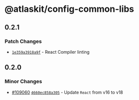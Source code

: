 # @atlaskit/config-common-libs

## 0.2.1

### Patch Changes

- [`1e359a3918a9f`](https://bitbucket.org/atlassian/atlassian-frontend-monorepo/commits/1e359a3918a9f) -
  React Compiler linting

## 0.2.0

### Minor Changes

- [#109060](https://stash.atlassian.com/projects/CONFCLOUD/repos/confluence-frontend/pull-requests/109060)
  [`4660ec858a305`](https://stash.atlassian.com/projects/CONFCLOUD/repos/confluence-frontend/commits/4660ec858a305) -
  Update `React` from v16 to v18
